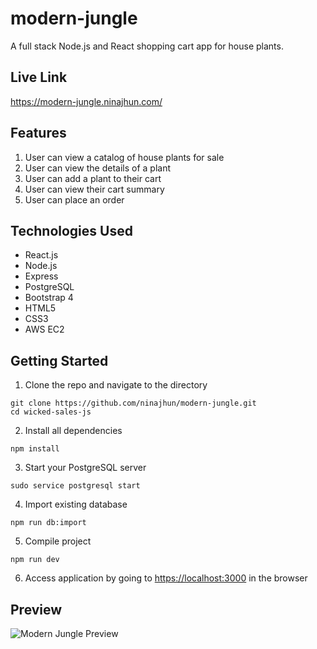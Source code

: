 # modern-jungle
A full stack Node.js and React shopping cart app for house plants.

## Live Link 
https://modern-jungle.ninajhun.com/

## Features
1. User can view a catalog of house plants for sale
2. User can view the details of a plant
3. User can add a plant to their cart
4. User can view their cart summary
5. User can place an order 

## Technologies Used
* React.js
* Node.js
* Express
* PostgreSQL
* Bootstrap 4
* HTML5
* CSS3
* AWS EC2

## Getting Started
1. Clone the repo and navigate to the directory
```shell 
git clone https://github.com/ninajhun/modern-jungle.git
cd wicked-sales-js
```
2. Install all dependencies
 ``` shell
 npm install
 ```

3. Start your PostgreSQL server
```shell 
sudo service postgresql start
```

4. Import existing database
```shell 
npm run db:import
```

5. Compile project
```shell 
npm run dev
```
6. Access application by going to [https://localhost:3000](https://localhost:3000) in the browser

## Preview
![Modern Jungle Preview](https://github.com/ninajhun/modern-jungle/blob/master/mj-preview.gif)
